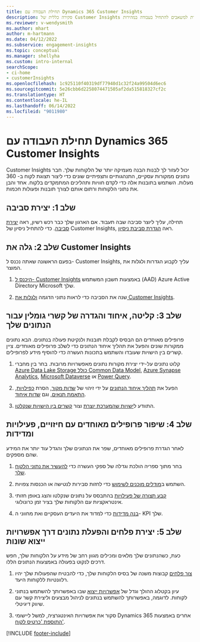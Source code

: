 ```yaml
---
title: תחילת העבודה עם Dynamics 365 Customer Insights
description: סקירה כללית של Customer Insights עוזרת למשאבים להתחיל בעבודה במהירות.
ms.reviewer: v-wendysmith
ms.author: mhart
author: m-hartmann
ms.date: 04/12/2022
ms.subservice: engagement-insights
ms.topic: conceptual
ms.manager: shellyha
ms.custom: intro-internal
searchScope:
- ci-home
- customerInsights
ms.openlocfilehash: 1c925110f40319df77940d1c32f24a99504d6ec6
ms.sourcegitcommit: 5e26cbb6d2258074471505af2da515818327cf2c
ms.translationtype: HT
ms.contentlocale: he-IL
ms.lasthandoff: 06/14/2022
ms.locfileid: "9011980"
---
```

# <a name="get-started-with-dynamics-365-customer-insights"></a>תחילת העבודה עם Dynamics 365 Customer Insights

Customer Insights יכול לעזור לך לבנות הבנה מעמיקה יותר של הלקוחות שלך. חבר נתונים ממקורות עסקיים, התנהגותיים ותצפיתיים שונים כדי ליצור תצוגת לקוח ב- 360 מעלות. השתמש בתובנות אלה כדי לקדם חוויות ותהליכים המתמקדים בלקוח. אחד והבן את נתוני הלקוחות ורתום אותם לצורך תובנות ופעולות חכמות.

## <a name="step-1-create-an-environment"></a>שלב 1: יצירת סביבה

תחילה, עליך ליוצר סביבה שבה תעבוד. אם הארגון שלך כבר רכש רשיון, ראה [יצירת סביבה](create-environment.md). כדי להתחיל ניסיון של Customer Insights, ראה [הגדרת סביבת ניסיון](trial-signup.md).

## <a name="step-2-explore-customer-insights"></a>שלב 2: גלה את Customer Insights

בפעם הראשונה שאתה נכנס ל- Customer Insights, עליך לקבוע הגדרות ולגלות את המוצר.

1. [היכנס ל- Customer Insights](https://home.ci.ai.dynamics.com) באמצעות חשבון המשתמש (AAD) Azure Active Directory ‏Microsoft שלך.

1. שנה את הסביבה כדי לראות נתוני הדגמה [ולגלות את Customer Insights](home.md).

## <a name="step-3-ingest-unify-and-set-up-relationships-for-your-data"></a>שלב 3: קליטה, איחוד והגדרה של קשרי גומלין עבור הנתונים שלך

פרופילים מאוחדים הם הבסיס לקבלת תובנות ולנקיטת פעולה בנתונים. הבא נתונים ממקורות שונים והפעל את תהליך איחוד הנתונים כדי לשלב פרופילים מאוחדים. ציין קשרים בין הישויות שעובדו והשתמש בתכונות העשרה כדי להוסיף מידע לפרופילים.

1. קלוט נתונים על-ידי יצירת מקורות נתונים מאפשרויות מרובות. בחר בין מחברי [Azure Data Lake Storage כולל Common Data Model](connect-common-data-model.md), [Azure Synapse Analytics](connect-synapse.md), [Microsoft Dataverse](connect-dataverse-managed-lake.md) או [Power Query](connect-power-query.md).

1. הפעל את [תהליך איחוד הנתונים](data-unification.md) על ידי זיהוי של [שדות מקור](map-entities.md), הסרת [כפילויות](remove-duplicates.md), [התאמת תנאים](match-entities.md), וגם [שדות איחוד](merge-entities.md).

1. התוודע ל[ישויות שהמערכת יוצרת](entities.md) וצור [קשרים בין הישויות שנקלטו](relationships.md).

## <a name="step-4-enhance-unified-profiles-with-predictions-activities-and-measures"></a>שלב 4: שיפור פרופילים מאוחדים עם חיזויים, פעילויות ומדידות

לאחר הגדרת פרופילים מאוחדים, שפר את הנתונים שלך והגדל עוד יותר את המידע שהם מספקים.

1. בחר מתוך ספריה הולכת וגדלה של ספקי העשרה כדי [להעשיר את נתוני הלקוח שלך](enrichment-hub.md).

1. השתמש ב[מודלים מוכנים לשימוש](predictions-overview.md) כדי לחזות סבירות לנטישה או הכנסות צפויות.

1. [קבע תצורה של פעילויות](activities.md) בהתבסס על נתונים שנקלטו והצג באופן חזותי אינטראקציות עם הלקוחות שלך בציר זמן כרונולוגי.

1. [בנה מדידות](measures.md) כדי למדוד את היעדים העסקיים ואת מחווני ה- KPI שלך.

## <a name="step-5-create-segments-and-activate-data-through-various-export-options"></a>שלב 5: יצירת פלחים והפעלת נתונים דרך אפשרויות ייצוא שונות

כעת, כשהנתונים שלך מלאים ומכילים מגוון רחב של מידע על הלקוחות שלך, חפש דרכים לנקוט בפעולה באמצעות הנתונים הללו.

1. [צור פלחים](segments.md) קבוצות משנה של בסיס הלקוחות שלך, כדי להבטיח שהפעולות שלך יהיו רלוונטיות ללקוחות היעד.

1. עיון בקטלוג ההולך וגדל של [אפשרויות ייצוא](export-destinations.md) שבו באפשרותך להשתמש בנתוני לקוחות. לדוגמה, באפשרותך להשתמש בנתונים לניהול מבצעים וליצירת קשר עם שיווק דיגיטלי.

1. סקור את אפשרויות האינטגרציה, למשל ליישומי Dynamics 365 אחרים באמצעות [התוספת 'כרטיס לקוח'](customer-card-add-in.md).  


[!INCLUDE [footer-include](includes/footer-banner.md)]
